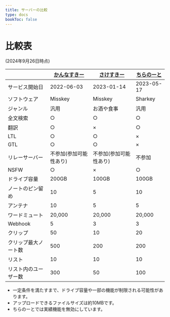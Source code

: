```yaml
---
title: サーバーの比較
type: docs
bookToc: false
---
```


# 比較表

(2024年9月26日時点)

|  | [かんなすきー](https://misskey.7ka.org) | [さけすきー](https://sk.204.jp) | [ちらのーと](https://calckey.7ka.org) |
| --- | --- | --- | --- |
| サービス開始日 | 2022-06-03 | 2023-01-14 | 2023-05-17 |
| ソフトウェア | Misskey | Misskey | Sharkey |
| ジャンル | 汎用 | お酒や食事 | 汎用 |
| 全文検索 | ○ | ○ | ○ |
| 翻訳 | ○ | × | ○ |
| LTL | ○ | ○ | × |
| GTL | ○ | ○ | × |
| リレーサーバー | 不参加(参加可能性あり) | 不参加(参加可能性あり) | 不参加 |
| NSFW | ○ | × | ○ |
| ドライブ容量 | 200GB | 100GB | 100GB |
| ノートのピン留め | 10 | 5 | 10 |
| アンテナ | 10 | 5 | 5 |
| ワードミュート | 20,000 | 20,000 | 20,000 |
| Webhook | 5 | 3 | 3 |
| クリップ | 50 | 10 | 20 |
| クリップ最大ノート数 | 500 | 200 | 200 |
| リスト | 10 | 10 | 10 |
| リスト内のユーザー数 | 300 | 50 | 100 |

- 一定条件を満たすまで、ドライブ容量や一部の機能が制限される可能性があります。
- アップロードできるファイルサイズは約10MBです。
- ちらのーとでは実績機能を無効にしています。
